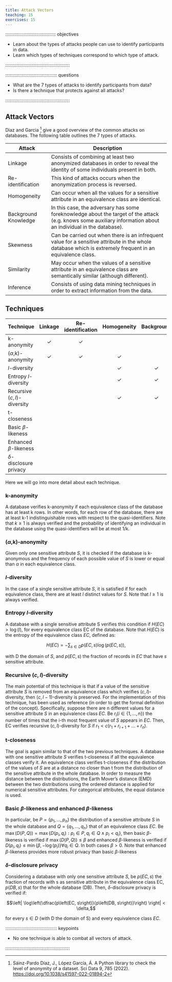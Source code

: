 ```yaml
---
title: Attack Vectors
teaching: 15
exercises: 15
---
```


::::::::::::::::::::::::::::::::::::::: objectives

- Learn about the types of attacks people can use to identify participants in data.
- Learn which types of techniques correspond to which type of attack.

::::::::::::::::::::::::::::::::::::::::::::::::::

:::::::::::::::::::::::::::::::::::::::: questions

- What are the 7 types of attacks to identify participants from data?
- Is there a technique that protects against all attacks?

::::::::::::::::::::::::::::::::::::::::::::::::::

## Attack Vectors

Diaz and Garcia [^1] give a good overview of the common attacks on databases. The following table outlines the 7 types of attacks.

| Attack | Description |
| ------ | ----------- |
| Linkage | Consists of combining at least two anonymized databases in order to reveal the identity of some individuals present in both. |
| Re-identification | This kind of attacks occurs when the anonymization process is reversed. |
| Homogeneity | Can occur when all the values for a sensitive attribute in an equivalence class are identical. |
| Background Knowledge | In this case, the adversary has some foreknowledge about the target of the attack (e.g. knows some auxiliary information about an individual in the database). |
| Skewness | Can be carried out when there is an infrequent value for a sensitive attribute in the whole database which is extremely frequent in an equivalence class. |
| Similarity | May occur when the values of a sensitive attribute in an equivalence class are semantically similar (although different). |
| Inference | Consists of using data mining techniques in order to extract information from the data. |


## Techniques

| Technique                    | Linkage | Re-identification | Homogeneity | Background | Skewness | Similarity | Influence |
| ---------------------------- | :-----: | :---------------: | :---------: | :--------: | :------: | :--------: | :-------: |
| k-anonymity | $\checkmark$ | $\checkmark$ |  |  |  |  |  |
| ($\alpha$,k)-anonymity | $\checkmark$ | $\checkmark$ | $\checkmark$ |  |  |  |  |
| $l$-diversity | | | $\checkmark$ | $\checkmark$ |  |  |  |
| Entropy $l$-diversity |  |  | $\checkmark$ | $\checkmark$ |  |  |  |
| Recursive ($c,l$)-diversity |  |  | $\checkmark$ | $\checkmark$ |  |  | |
| t-closeness |  |  |  |  | $\checkmark$ | $\checkmark$ |  |
| Basic $\beta$-likeness |  |  |  |  | $\checkmark$  |  |  |
| Enhanced $\beta$-likeness |  |  |  |  | $\checkmark$ |  |  |
| $\delta$-disclosure privacy |  |  |  |  | $\checkmark$ |  | $\checkmark$ |

Here we will go into more detail about each technique.

### k-anonymity
A database verifies k-anonymity if each equivalence class of the database has at least k rows. In
other words, for each row of the database, there are at least k-1 indistinguishable rows with respect to the quasi-identifiers. Note that $k \geq 1$ is always verified and the probability of identifying an individual in the database using the quasi-identifiers will be at most 1/k.

### ($\alpha$,k)-anonymity
Given only one sensitive attribute $S$, it is checked if the database is k-anonymous and the frequency of each possible value of $S$ is lower or equal than $\alpha$ in each equivalence class.

### $l$-diversity
In the case of a single sensitive attribute $S$, it is satisfied if for each equivalence class, there are at least $l$ distinct values for $S$. Note that $l \geq 1$ is always verified.

### Entropy $l$-diversity
A database with a single sensitive attribute S verifies this condition if $H(EC) > \log(l)$, for
every equivalence class EC of the database. Note that $H(EC)$ is the entropy of the equivalence class $EC$, defined as:

$$ H(EC) = -\sum_{s \in D} p(EC, s)\log(p(EC,s)),$$

with D the domain of $S$, and $p(EC, s)$ the fraction of records in $EC$ that have $s$ sensitive attribute.

### Recursive $(c,l)$-diversity
The main potential of this technique is that if a value of the sensitive attribute $S$ is
removed from an equivalence class which verifies $(c, l)$-diversity, then $(c, l-1)$-diversity is preserved. For the implementation of this technique, has been used as reference (in order to get the formal definition of the concept). Specifically, suppose there are n different values for a sensitive attribute $S$ in an equivalence class $EC$. Be $r_i \left(i \in \{1, …, n\}\right)$ the number of times that the i-th most frequent value of $S$ appears in $EC$. Then, EC verifies recursive $(c, l)$-diversity for $S$ if $r_1 < c \left(r_1 + r_{l+1} + . . . + r_n\right)$.

### t-closeness
The goal is again similar to that of the two previous techniques. A database with one sensitive
attribute $S$ verifies t-closeness if all the equivalence classes verify it. An equivalence class verifies t-closeness if the distribution of the values of $S$ are at a distance no closer than t from the distribution of the sensitive attribute in the whole database. In order to measure the distance between the distributions, the Earth Mover’s distance (EMD) between the two distributions using the ordered distance is applied for numerical sensitive attributes. For categorical attributes, the equal distance is used.

### Basic $\beta$-likeness and enhanced $\beta$-likeness
In particular, be $P=\{p_1, …, p_n\}$ the distribution of a sensitive attribute $S$ in the whole database and $Q=\{q_1, …, q_n\}$ that of an equivalence class $EC$. Be $\max\left(D\left(P, Q\right)\right) = \max \{D\left(p_i , q_i\right): p_i \in P, q_i \in Q \wedge p_i < q_i\}$, then basic $\beta$-likeness is verified if $\max\left(D\left(P, Q\right)\right) \leq \beta$ and enhanced $\beta$-likeness is verified if $D\left(p_i , q_i\right) \leq \min\{\beta, − \log(p_i)\} \forall q_i \in Q$. In both cases $\beta > 0$. Note that enhanced $\beta$-likeness provides more robust privacy than basic $\beta$-likeness

### $\delta$-disclosure privacy
Considering a database with only one sensitive attribute $S$, be $p\left(EC, s\right)$ the fraction of
records with s as sensitive attribute in the equivalence class EC, $p\left(DB, s\right)$ that for the whole database (DB). Then, $\delta$-disclosure privacy is verified if:

$$\left| \log\left(\dfrac{p\left(EC, s\right)}{p\left(DB, s\right)}\right) \right| < \delta,$$

for every $s \in D$ (with D the domain of S) and every equivalence class $EC$.


:::::::::::::::::::::::::::::::::::::::: keypoints

- No one technique is able to combat all vectors of attack.

::::::::::::::::::::::::::::::::::::::::::::::::::

[^1]: Sáinz-Pardo Díaz, J., López García, Á. A Python library to check the level of anonymity of a dataset. Sci Data 9, 785 (2022). https://doi.org/10.1038/s41597-022-01894-2
